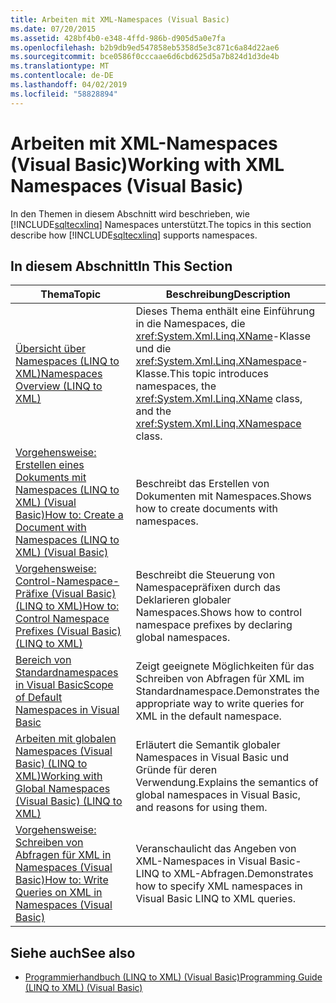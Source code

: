 ```yaml
---
title: Arbeiten mit XML-Namespaces (Visual Basic)
ms.date: 07/20/2015
ms.assetid: 428bf4b0-e348-4ffd-986b-d905d5a0e7fa
ms.openlocfilehash: b2b9db9ed547858eb5358d5e3c871c6a84d22ae6
ms.sourcegitcommit: bce0586f0cccaae6d6cbd625d5a7b824d1d3de4b
ms.translationtype: MT
ms.contentlocale: de-DE
ms.lasthandoff: 04/02/2019
ms.locfileid: "58828894"
---
```

# <a name="working-with-xml-namespaces-visual-basic"></a><span data-ttu-id="0e6dc-102">Arbeiten mit XML-Namespaces (Visual Basic)</span><span class="sxs-lookup"><span data-stu-id="0e6dc-102">Working with XML Namespaces (Visual Basic)</span></span>
<span data-ttu-id="0e6dc-103">In den Themen in diesem Abschnitt wird beschrieben, wie [!INCLUDE[sqltecxlinq](~/includes/sqltecxlinq-md.md)] Namespaces unterstützt.</span><span class="sxs-lookup"><span data-stu-id="0e6dc-103">The topics in this section describe how [!INCLUDE[sqltecxlinq](~/includes/sqltecxlinq-md.md)] supports namespaces.</span></span>  
  
## <a name="in-this-section"></a><span data-ttu-id="0e6dc-104">In diesem Abschnitt</span><span class="sxs-lookup"><span data-stu-id="0e6dc-104">In This Section</span></span>  
  
|<span data-ttu-id="0e6dc-105">Thema</span><span class="sxs-lookup"><span data-stu-id="0e6dc-105">Topic</span></span>|<span data-ttu-id="0e6dc-106">Beschreibung</span><span class="sxs-lookup"><span data-stu-id="0e6dc-106">Description</span></span>|  
|-----------|-----------------|  
|[<span data-ttu-id="0e6dc-107">Übersicht über Namespaces (LINQ to XML)</span><span class="sxs-lookup"><span data-stu-id="0e6dc-107">Namespaces Overview (LINQ to XML)</span></span>](../../../../visual-basic/programming-guide/concepts/linq/namespaces-overview-linq-to-xml.md)|<span data-ttu-id="0e6dc-108">Dieses Thema enthält eine Einführung in die Namespaces, die <xref:System.Xml.Linq.XName>-Klasse und die <xref:System.Xml.Linq.XNamespace>-Klasse.</span><span class="sxs-lookup"><span data-stu-id="0e6dc-108">This topic introduces namespaces, the <xref:System.Xml.Linq.XName> class, and the <xref:System.Xml.Linq.XNamespace> class.</span></span>|  
|[<span data-ttu-id="0e6dc-109">Vorgehensweise: Erstellen eines Dokuments mit Namespaces (LINQ to XML) (Visual Basic)</span><span class="sxs-lookup"><span data-stu-id="0e6dc-109">How to: Create a Document with Namespaces (LINQ to XML) (Visual Basic)</span></span>](../../../../visual-basic/programming-guide/concepts/linq/how-to-create-a-document-with-namespaces.md)|<span data-ttu-id="0e6dc-110">Beschreibt das Erstellen von Dokumenten mit Namespaces.</span><span class="sxs-lookup"><span data-stu-id="0e6dc-110">Shows how to create documents with namespaces.</span></span>|  
|[<span data-ttu-id="0e6dc-111">Vorgehensweise: Control-Namespace-Präfixe (Visual Basic) (LINQ to XML)</span><span class="sxs-lookup"><span data-stu-id="0e6dc-111">How to: Control Namespace Prefixes (Visual Basic) (LINQ to XML)</span></span>](../../../../visual-basic/programming-guide/concepts/linq/how-to-control-namespace-prefixes-linq-to-xml.md)|<span data-ttu-id="0e6dc-112">Beschreibt die Steuerung von Namespacepräfixen durch das Deklarieren globaler Namespaces.</span><span class="sxs-lookup"><span data-stu-id="0e6dc-112">Shows how to control namespace prefixes by declaring global namespaces.</span></span>|  
|[<span data-ttu-id="0e6dc-113">Bereich von Standardnamespaces in Visual Basic</span><span class="sxs-lookup"><span data-stu-id="0e6dc-113">Scope of Default Namespaces in Visual Basic</span></span>](../../../../visual-basic/programming-guide/concepts/linq/scope-of-default-namespaces.md)|<span data-ttu-id="0e6dc-114">Zeigt geeignete Möglichkeiten für das Schreiben von Abfragen für XML im Standardnamespace.</span><span class="sxs-lookup"><span data-stu-id="0e6dc-114">Demonstrates the appropriate way to write queries for XML in the default namespace.</span></span>|  
|[<span data-ttu-id="0e6dc-115">Arbeiten mit globalen Namespaces (Visual Basic) (LINQ to XML)</span><span class="sxs-lookup"><span data-stu-id="0e6dc-115">Working with Global Namespaces (Visual Basic) (LINQ to XML)</span></span>](../../../../visual-basic/programming-guide/concepts/linq/working-with-global-namespaces-linq-to-xml.md)|<span data-ttu-id="0e6dc-116">Erläutert die Semantik globaler Namespaces in Visual Basic und Gründe für deren Verwendung.</span><span class="sxs-lookup"><span data-stu-id="0e6dc-116">Explains the semantics of global namespaces in Visual Basic, and reasons for using them.</span></span>|  
|[<span data-ttu-id="0e6dc-117">Vorgehensweise: Schreiben von Abfragen für XML in Namespaces (Visual Basic)</span><span class="sxs-lookup"><span data-stu-id="0e6dc-117">How to: Write Queries on XML in Namespaces (Visual Basic)</span></span>](../../../../visual-basic/programming-guide/concepts/linq/how-to-write-queries-on-xml-in-namespaces.md)|<span data-ttu-id="0e6dc-118">Veranschaulicht das Angeben von XML-Namespaces in Visual Basic-LINQ to XML-Abfragen.</span><span class="sxs-lookup"><span data-stu-id="0e6dc-118">Demonstrates how to specify XML namespaces in Visual Basic LINQ to XML queries.</span></span>|  
  
## <a name="see-also"></a><span data-ttu-id="0e6dc-119">Siehe auch</span><span class="sxs-lookup"><span data-stu-id="0e6dc-119">See also</span></span>

- [<span data-ttu-id="0e6dc-120">Programmierhandbuch (LINQ to XML) (Visual Basic)</span><span class="sxs-lookup"><span data-stu-id="0e6dc-120">Programming Guide (LINQ to XML) (Visual Basic)</span></span>](../../../../visual-basic/programming-guide/concepts/linq/programming-guide-linq-to-xml.md)
